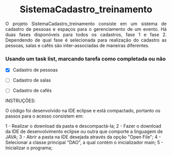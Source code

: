 <h1 align="center">  SistemaCadastro_treinamento </h1>

<p align="justify"> O projeto SistemaCadastro_treinamento consiste em um sistema de cadastro de pessoas e espaços para o gerenciamento de um evento. Há duas fases disponóveis para todos os cadastros, fase 1 e fase 2. Dependendo de qual fase é selecionada para realização do cadastro as pessoas, salas e cafés são inter-associadas de maneiras diferentes.  </p>

### Usando um task list, marcando tarefa como completada ou não  

- [X] Cadastro de pessoas
- [ ] Cadastro de salas
- [ ] Cadastro de cafés




INSTRUÇÕES: 

O código foi desenvolvido na IDE eclipse e está compactado, portanto os passos para o acesso consistem em: 

1 - Realizar o download da pasta e descompactá-la; 
2 - Fazer o download da IDE de desenvolvimento eclipse ou outra que comporte a linguagem de JAVA; 
3 - Abrir a pasta na IDE desejada através da opção "Open File"; 
4 - Selecionar a classe principal "DAO", a qual contém o inicializador main; 
5 - Inicializar o programa; 
